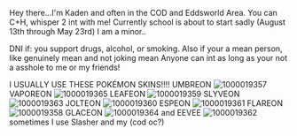 Hey there...I'm Kaden and often in the COD and Eddsworld Area. You can C+H, whisper 2 int with me!
Currently school is about to start sadly (August 13th through May 23rd)
I am a minor..

DNI if: you support drugs, alcohol, or smoking. Also if your a mean person, like genuinely mean and not joking mean
Anyone can int as long as your not a asshole to me or my friends!

I USUALLY USE THESE POKÉMON SKINS!!!!
UMBREON
![1000019357](https://github.com/user-attachments/assets/8cc34501-f9e8-43f1-8502-2f32b6eecb20)
VAPOREON
![1000019365](https://github.com/user-attachments/assets/b7dd1fdd-8bfd-4123-b717-154be10e6a92)
LEAFEON
![1000019359](https://github.com/user-attachments/assets/0bfadd98-dac1-4b05-8601-a72a08f2c7f6)
SLYVEON
![1000019363](https://github.com/user-attachments/assets/179b9363-4501-4160-acab-78a3ec892626)
JOLTEON
![1000019360](https://github.com/user-attachments/assets/050b610d-4723-4da4-ade0-67027d4f1925)
ESPEON
![1000019361](https://github.com/user-attachments/assets/2be848ad-ba83-4aa5-a573-5bd3a95f86c6)
FLAREON
![1000019358](https://github.com/user-attachments/assets/e5121449-862c-44b8-a8ff-c20b3ab5502b)
GLACEON
![1000019364](https://github.com/user-attachments/assets/f33ccc9c-9a27-4027-a8ef-9df019ec588f)
and EEVEE
![1000019362](https://github.com/user-attachments/assets/f3c216f8-c502-4e48-b56e-4250c4166fdd)
sometimes I use Slasher and my (cod oc?) 

